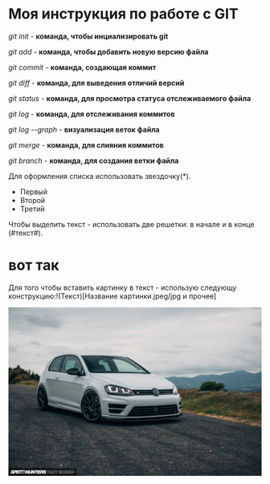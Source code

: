 # Моя инструкция по работе с GIT
*git init* - **команда, чтобы инциализировать git**

*git add* - **команда, чтобы добавить новую версию файла**

*git commit* - **команда, создающая коммит**

*git diff* - **команда, для выведения отличий версий**

*git status* - **команда, для просмотра статуса отслеживаемого файла**

*git log* - **команда, для отслеживания коммитов**

*git log --graph* - **визуализация веток файла**

*git merge* - **команда, для слияния коммитов**

*git branch* - **команда, для создания ветки файла**

Для оформления списка использовать звездочку(*).
* Первый
* Второй
* Третий

Чтобы выделить текст - использовать две решетки: в начале и в конце (#текст#).
# вот так #

Для того чтобы вставить картинку в текст - использую следующу конструкцию:!(Текст)[Название картинки.jpeg/jpg и прочее]

![Пушка гонка](golf.jpg)




